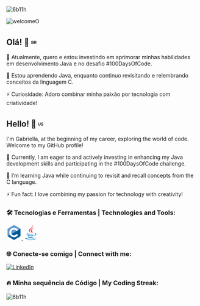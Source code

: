 <p align="left"> <img src="https://komarev.com/ghpvc/?username=6b11h&label=Profile%20views&color=0e75b6&style=flat" alt="6b11h" /> </p>

<p>
  <img src="https://github.com/user-attachments/assets/fa965163-c407-4ab8-874e-ba6905b292d6" alt="welcomeO" />
</p>

<h2>Olá! 👋 <sup><sub><b><span style="font-size: 10px; font-family: Arial, sans-serif;">BR</span></b></sub></sup></h2>

<p>🔭 Atualmente, quero e estou investindo em aprimorar minhas habilidades em desenvolvimento Java e no desafio #100DaysOfCode.</p>
<p>🌱 Estou aprendendo Java, enquanto continuo revisitando e relembrando conceitos da linguagem C.</p>
<p>⚡ Curiosidade: Adoro combinar minha paixão por tecnologia com criatividade!</p>

<h2>Hello! 👋 <sup><sub><b><span style="font-size: 10px; font-family: Arial, sans-serif;">US</span></b></sub></sup></h2>

<p>I'm Gabriella, at the beginning of my career, exploring the world of code. Welcome to my GitHub profile!</p>
<p>🔭 Currently, I am eager to and actively investing in enhancing my Java development skills and participating in the #100DaysOfCode challenge.</p>
<p>🌱 I’m learning Java while continuing to revisit and recall concepts from the C language.</p>
<p>⚡ Fun fact: I love combining my passion for technology with creativity!</p>

<h3 align="left">🛠️ Tecnologias e Ferramentas | Technologies and Tools:</h3>
<p align="left">
  <a href="https://www.cprogramming.com/" target="_blank" rel="noreferrer">
    <img src="https://raw.githubusercontent.com/devicons/devicon/master/icons/c/c-original.svg" alt="c" width="40" height="40"/>
  </a>
  <a href="https://www.java.com" target="_blank" rel="noreferrer">
    <img src="https://raw.githubusercontent.com/devicons/devicon/master/icons/java/java-original.svg" alt="java" width="40" height="40"/>
  </a>
</p>

<h3>🌐 Conecte-se comigo | Connect with me:</h3>
<p>
  <a href="https://www.linkedin.com/in/gabriella-t-9b000b236/" target="_blank" rel="noreferrer">
    <img src="https://img.shields.io/badge/LinkedIn-blue?style=for-the-badge&logo=linkedin" alt="LinkedIn" />
  </a>
</p>

<h3>🔥 Minha sequência de Código | My Coding Streak:</h3>
<p>
  <img align="center" src="https://github-readme-streak-stats.herokuapp.com/?user=6b11h&" alt="6b11h" />
</p>
